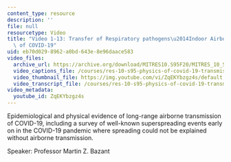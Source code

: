 ```yaml
---
content_type: resource
description: ''
file: null
resourcetype: Video
title: "Video 1-13: Transfer of Respiratory pathogens\u2014Indoor Airborne Spreading\
  \ of COVID-19"
uid: eb70d029-8962-a0bd-643e-8e96daace583
video_files:
  archive_url: https://archive.org/download/MITRES10.S95F20/MITRES_10_S95F20_0113_300k.mp4
  video_captions_file: /courses/res-10-s95-physics-of-covid-19-transmission-fall-2020/5bdb80aacc0753eead49772e8f4126ac_ZqEKYbzgz4s.vtt
  video_thumbnail_file: https://img.youtube.com/vi/ZqEKYbzgz4s/default.jpg
  video_transcript_file: /courses/res-10-s95-physics-of-covid-19-transmission-fall-2020/a9aa20232ab8b2a408fc433d6f438124_ZqEKYbzgz4s.pdf
video_metadata:
  youtube_id: ZqEKYbzgz4s
---
```


Epidemiological and physical evidence of long-range airborne transmission of COVID-19, including a survey of well-known superspreading events early on in the COVID-19 pandemic where spreading could not be explained without airborne transmission.

Speaker: Professor Martin Z. Bazant